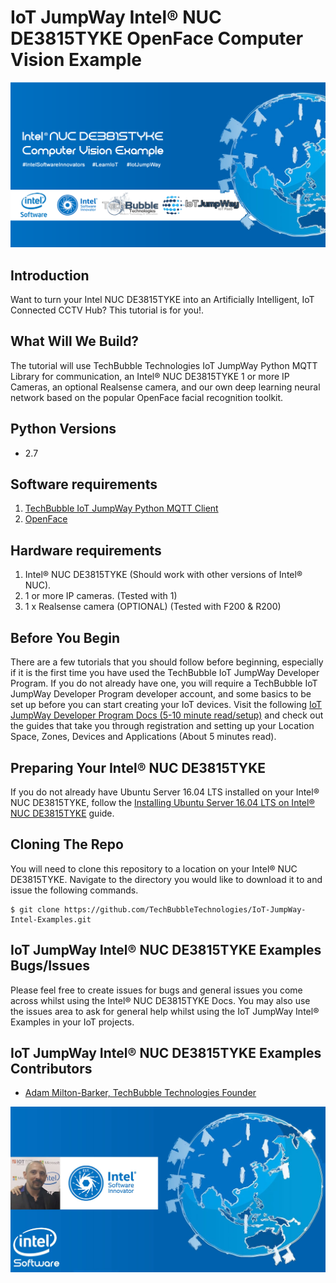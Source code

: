 # IoT JumpWay Intel® NUC DE3815TYKE OpenFace Computer Vision Example

![oT JumpWay Intel® NUC DE3815TYKE OpenFace Computer Vision Example](../../../../../images/NUC-DE3815TYKE/Computer-Vision/OpenFace/Intel-NUC-DE3815TYKE-CV.png)

## Introduction

Want to turn your Intel NUC DE3815TYKE into an Artificially Intelligent, IoT Connected CCTV Hub? This tutorial is for you!.

## What Will We Build?

The tutorial will use TechBubble Technologies IoT JumpWay Python MQTT Library for communication, an Intel® NUC DE3815TYKE 1 or more IP Cameras, an optional Realsense camera, and our own deep learning neural network based on the popular OpenFace facial recognition toolkit.

## Python Versions

- 2.7

## Software requirements

1. [TechBubble IoT JumpWay Python MQTT Client](https://github.com/TechBubbleTechnologies/IoT-JumpWay-Python-MQTT-Clients "TechBubble IoT JumpWay Python MQTT Client")
1. [OpenFace](https://github.com/cmusatyalab/openface "OpenFace")

## Hardware requirements

1. Intel® NUC DE3815TYKE (Should work with other versions of Intel® NUC).
2. 1 or more IP cameras.  (Tested with 1)
3. 1 x Realsense camera (OPTIONAL) (Tested with F200 & R200)

## Before You Begin

There are a few tutorials that you should follow before beginning, especially if it is the first time you have used the TechBubble IoT JumpWay Developer Program. If you do not already have one, you will require a TechBubble IoT JumpWay Developer Program developer account, and some basics to be set up before you can start creating your IoT devices. Visit the following [IoT JumpWay Developer Program Docs (5-10 minute read/setup)](https://github.com/TechBubbleTechnologies/IoT-JumpWay-Docs/ "IoT JumpWay Developer Program Docs (5-10 minute read/setup)") and check out the guides that take you through registration and setting up your Location Space, Zones, Devices and Applications (About 5 minutes read).

## Preparing Your Intel® NUC DE3815TYKE

If you do not already have Ubuntu Server 16.04 LTS installed on your Intel® NUC DE3815TYKE, follow the [Installing Ubuntu Server 16.04 LTS on Intel® NUC DE3815TYKE](https://github.com/TechBubbleTechnologies/IoT-JumpWay-Intel-Examples/blob/master/Intel-Nuc/DE3815TYKE/_DOCS/1-Installing-Ubuntu-Server.md "Installing Ubuntu Server 16.04 LTS on Intel® NUC DE3815TYKE") guide.

## Cloning The Repo

You will need to clone this repository to a location on your Intel® NUC DE3815TYKE. Navigate to the directory you would like to download it to and issue the following commands.

    $ git clone https://github.com/TechBubbleTechnologies/IoT-JumpWay-Intel-Examples.git

## IoT JumpWay Intel® NUC DE3815TYKE Examples Bugs/Issues

Please feel free to create issues for bugs and general issues you come across whilst using the Intel® NUC DE3815TYKE Docs. You may also use the issues area to ask for general help whilst using the IoT JumpWay Intel® Examples in your IoT projects.

## IoT JumpWay Intel® NUC DE3815TYKE Examples Contributors

- [Adam Milton-Barker, TechBubble Technologies Founder](https://github.com/AdamMiltonBarker "Adam Milton-Barker, TechBubble Technologies Founder")

![Adam Milton-Barker,  Intel Software Innovator](../../../../../images/main/Intel-Software-Innovator.jpg)